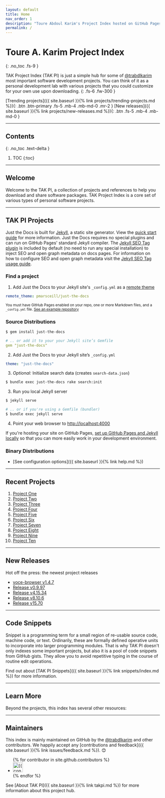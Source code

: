 ```yaml
---
layout: default
title: Home
nav_order: 1
description: "Toure Abdoul Karim's Project Index hosted on GitHub Pages."
permalink: /
---
```


# Toure A. Karim Project Index
{: .no_toc .fs-9 }

TAK Project Index (TAK PI) is just a simple hub for some of <a href="https://github.com/trabdlkarim" target="_blank">@trabdlkarim</a> most important software development projects. You can think of it as a personal development lab  with various projects that you could customize for your own use upon downloading.
{: .fs-6 .fw-300 }

[Trending projects]({{ site.baseurl }}{% link projects/trending-projects.md %}){: .btn .btn-primary .fs-5 .mb-4 .mb-md-0 .mr-2 } [New releases]({{ site.baseurl }}{% link projects/new-releases.md %}){: .btn .fs-5 .mb-4 .mb-md-0 }

---

## Contents
{: .no_toc .text-delta }

1. TOC
{:toc}

---

## Welcome

Welcome to the TAK PI, a collection of projects and references to help you download and share software packages. TAK Project Index is a core set of various types of personal software projects.

---

## TAK PI Projects

Just the Docs is built for [Jekyll](https://jekyllrb.com), a static site generator. View the [quick start guide](https://jekyllrb.com/docs/) for more information. Just the Docs requires no special plugins and can run on GitHub Pages' standard Jekyll compiler. The [Jekyll SEO Tag plugin](https://github.com/jekyll/jekyll-seo-tag) is included by default (no need to run any special installation) to inject SEO and open graph metadata on docs pages. For information on how to configure SEO and open graph metadata visit the [Jekyll SEO Tag usage guide](https://jekyll.github.io/jekyll-seo-tag/usage/).

### Find a project

1. Add Just the Docs to your Jekyll site's `_config.yml` as a [remote theme](https://blog.github.com/2017-11-29-use-any-theme-with-github-pages/)
```yaml
remote_theme: pmarsceill/just-the-docs
```
<small>You must have GitHub Pages enabled on your repo, one or more Markdown files, and a `_config.yml` file. [See an example repository](https://github.com/pmarsceill/jtd-remote)</small>

### Source Distributions

```bash
$ gem install just-the-docs
```
```yaml
# .. or add it to your your Jekyll site’s Gemfile
gem "just-the-docs"
```
2. Add Just the Docs to your Jekyll site’s `_config.yml`
```yaml
theme: "just-the-docs"
```
3. _Optional:_ Initialize search data (creates `search-data.json`)
```bash
$ bundle exec just-the-docs rake search:init
```
3. Run you local Jekyll server
```bash
$ jekyll serve
```
```bash
# .. or if you're using a Gemfile (bundler)
$ bundle exec jekyll serve
```
4. Point your web browser to [http://localhost:4000](http://localhost:4000)

If you're hosting your site on GitHub Pages, [set up GitHub Pages and Jekyll locally](https://help.github.com/en/articles/setting-up-your-github-pages-site-locally-with-jekyll) so that you can more easily work in your development environment.

### Binary Distributions

- [See configuration options]({{ site.baseurl }}{% link help.md %})

---

## Recent Projects

1. [Project One](#some-link)
1. [Project Two](#some-link)
1. [Project Three](#some-link)
1. [Project Four](#some-link)
1. [Project Five](#some-link)
1. [Project Six](#some-link)
1. [Project Seven](#some-link)
1. [Project Eight](#some-link)
1. [Project Nine](#some-link)
1. [Project Ten](#some-link)

---

## New Releases

Hot off the press: the newest project releases

- [<i class="fas fa-cube" arial-hidden="true"></i> voce-browser v1.4.7](#some-link)
- [Release v0.9.97](#some-link)
- [Release v4.15.34](#some-link)
- [Release v8.10.6](#some-link)
- [Release v15.70](#some-link)

---

## Code Snippets

Snippet is a programming term for a small region of re-usable source code, machine code, or text. Ordinarily, these are formally defined operative units to incorporate into larger programming modules. That is why TAK PI doesn't only indexes some important projects, but also it is a pool of code snippets from GitHub gists. They allow you to avoid repetitive typing in the course of routine edit operations.

Find out about [TAK PI Snippets]({{ site.baseurl }}{% link snippets/index.md %}) for more information.

---

## Learn More

Beyond the projects, this index has several other resources:


---


## Maintainers

This index is mainly maintained on GitHub by the <a href="https://github.com/trabdlkarim" target="_blank">@trabdlkarim</a> and other contributors. We happily accept any [contributions and feedback]({{ site.baseurl }}{% link issues/feedback.md %}). 😊

<ul class="list-style-none">
{% for contributor in site.github.contributors %}
  <li class="d-inline-block mr-1">
     <a href="{{ contributor.html_url }}"><img src="{{ contributor.avatar_url }}" width="32" height="32" alt="{{ contributor.login }}"/></a>
  </li>
{% endfor %}
</ul>

See [About TAK PI]({{ site.baseurl }}{% link takpi.md %}) for more information about this project hub.
